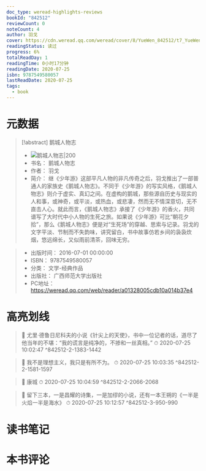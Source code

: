 ```yaml
---
doc_type: weread-highlights-reviews
bookId: "842512"
reviewCount: 0
noteCount: 4
author: 羽戈
cover: https://cdn.weread.qq.com/weread/cover/8/YueWen_842512/t7_YueWen_842512.jpg
readingStatus: 读过
progress: 6%
totalReadDay: 1
readingTime: 0小时17分钟
readingDate: 2020-07-25
isbn: 9787549580057
lastReadDate: 2020-07-25
tags:
  - book
---
```

# 元数据
> [!abstract] 鹅城人物志
> - ![ 鹅城人物志|200](https://cdn.weread.qq.com/weread/cover/8/YueWen_842512/t7_YueWen_842512.jpg)
> - 书名： 鹅城人物志
> - 作者： 羽戈
> - 简介：     继《少年游》这部平凡人物的非凡传奇之后，羽戈推出了一部普通人的家族史《鹅城人物志》。不同于《少年游》的写实风格，《鹅城人物志》则介于虚实、真幻之间。在虚构的鹅城，那些源自历史与现实的人和事，或神奇，或平淡，或热血，或悲凄，然而无不情深意切，无不直击人心。就此而言，《鹅城人物志》承接了《少年游》的香火，共同谱写了大时代中小人物的生死之旅。如果说《少年游》可比“朝花夕拾”，那么《鹅城人物志》便是对“生死场”的穿越、思索与记录。羽戈的文字平淡、节制而不失韵味，讲究留白，书中故事仿若乡间的袅袅炊烟，悠远绵长，又似雨前清茶，回味无穷。

> - 出版时间： 2016-07-01 00:00:00
> - ISBN： 9787549580057
> - 分类： 文学-经典作品
> - 出版社： 广西师范大学出版社
> - PC地址：https://weread.qq.com/web/reader/a01328005cdb10a014b37e4

# 高亮划线



> 📌 尤里·德鲁日尼科夫的小说《针尖上的天使》，书中一位记者的话，道尽了他当年的不堪：“我的谎言是纯净的，不掺和一丝真相。” 
> ⏱ 2020-07-25 10:02:47 ^842512-2-1383-1442

> 📌 我不是理想主义，我只是有所不为。 
> ⏱ 2020-07-25 10:03:35 ^842512-2-1581-1597

> 📌 康城 
> ⏱ 2020-07-25 10:04:59 ^842512-2-2066-2068



> 📌 留下三本，一是昌耀的诗集，一是加缪的小说，还有一本王朔的《一半是火焰一半是海水》 
> ⏱ 2020-07-25 10:12:57 ^842512-3-950-990

# 读书笔记

# 本书评论

